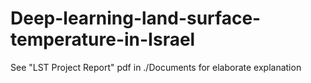 # Deep-learning-land-surface-temperature-in-Israel

See "LST Project Report" pdf in ./Documents for elaborate explanation
